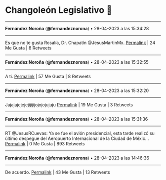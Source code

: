 # Changoleón Legislativo 🙈
*****
**Fernández Noroña** (**@fernandeznorona**) • 28-04-2023 a las 15:34:28
*****
Es que no te gusta Rosalía, Dr. Chapatín @JesusMartinMx.
[Permalink](https://twitter.com/fernandeznorona/status/1652093958284083200) | 24 Me Gusta | 8 Retweets
*****
**Fernández Noroña** (**@fernandeznorona**) • 28-04-2023 a las 15:32:55
*****
A ti.
[Permalink](https://twitter.com/fernandeznorona/status/1652093567387553793) | 57 Me Gusta | 8 Retweets
*****
**Fernández Noroña** (**@fernandeznorona**) • 28-04-2023 a las 15:32:20
*****
Jajajajejejejijijijojojojujuju
[Permalink](https://twitter.com/fernandeznorona/status/1652093418565238785) | 19 Me Gusta | 3 Retweets
*****
**Fernández Noroña** (**@fernandeznorona**) • 28-04-2023 a las 15:31:36
*****
RT @JesusRCuevas: Ya se fue el avión presidencial, esta tarde realizó su último despegue del Aeropuerto Internacional de la Ciudad de Méxic…
[Permalink](https://twitter.com/fernandeznorona/status/1652093237207638020) | 0 Me Gusta | 893 Retweets
*****
**Fernández Noroña** (**@fernandeznorona**) • 28-04-2023 a las 14:46:36
*****
De acuerdo.
[Permalink](https://twitter.com/fernandeznorona/status/1652081910430986242) | 43 Me Gusta | 13 Retweets